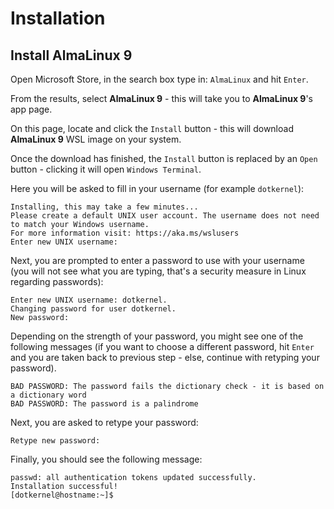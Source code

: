 # Installation

## Install AlmaLinux 9

Open Microsoft Store, in the search box type in: `AlmaLinux` and hit `Enter`.

From the results, select **AlmaLinux 9** - this will take you to **AlmaLinux 9**'s app page.

On this page, locate and click the `Install` button - this will download **AlmaLinux 9** WSL image on your system.

Once the download has finished, the `Install` button is replaced by an `Open` button - clicking it will open
`Windows Terminal`.

Here you will be asked to fill in your username (for example `dotkernel`):

```text
Installing, this may take a few minutes...
Please create a default UNIX user account. The username does not need to match your Windows username.
For more information visit: https://aka.ms/wslusers
Enter new UNIX username:
```

Next, you are prompted to enter a password to use with your username (you will not see what you are typing, that's a
security measure in Linux regarding passwords):

```text
Enter new UNIX username: dotkernel.
Changing password for user dotkernel.
New password:
```

Depending on the strength of your password, you might see one of the following messages (if you want to choose a
different password, hit `Enter` and you are taken back to previous step - else, continue with retyping your password).

```text
BAD PASSWORD: The password fails the dictionary check - it is based on a dictionary word
BAD PASSWORD: The password is a palindrome
```

Next, you are asked to retype your password:

```text
Retype new password:
```

Finally, you should see the following message:

```text
passwd: all authentication tokens updated successfully.
Installation successful!
[dotkernel@hostname:~]$
```
